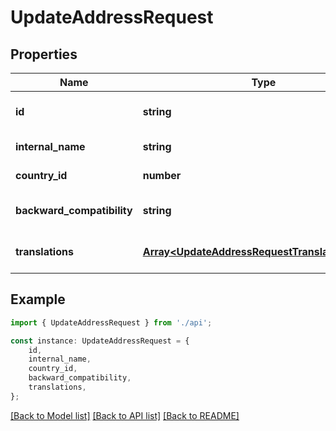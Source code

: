 # UpdateAddressRequest


## Properties

Name | Type | Description | Notes
------------ | ------------- | ------------- | -------------
**id** | **string** |  | [optional] [default to undefined]
**internal_name** | **string** |  | [default to undefined]
**country_id** | **number** |  | [default to undefined]
**backward_compatibility** | **string** |  | [optional] [default to undefined]
**translations** | [**Array&lt;UpdateAddressRequestTranslationsInner&gt;**](UpdateAddressRequestTranslationsInner.md) |  | [optional] [default to undefined]

## Example

```typescript
import { UpdateAddressRequest } from './api';

const instance: UpdateAddressRequest = {
    id,
    internal_name,
    country_id,
    backward_compatibility,
    translations,
};
```

[[Back to Model list]](../README.md#documentation-for-models) [[Back to API list]](../README.md#documentation-for-api-endpoints) [[Back to README]](../README.md)
